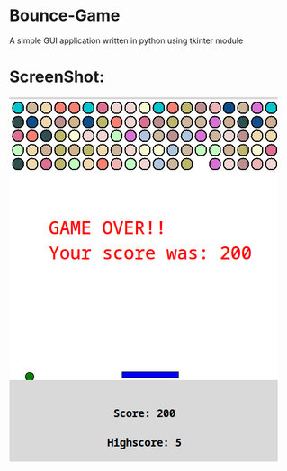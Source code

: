# Bounce-Game
A simple GUI application written in python using tkinter module

# ScreenShot:
![Alt text](images/screenshot.png "Optional Title")
